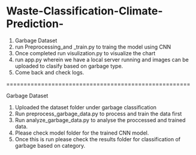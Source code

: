 # Waste-Classification-Climate-Prediction-

1. Garbage Dataset 
2. run Preprocessing_and _train.py to traing the model using CNN
3. Once completed run visulization.py to visualize the chart 
4. run app.py wherein we have a local server running and images can be uploaded to clasify based on garbage type.
5. Come back and check logs.

=====================================================

Garbage Dataset

1. Uploaded the dataset folder under garbage classification
2. Run preprocess_garbage_data.py to process and train the data first
3. Run analyze_garbage_data.py to analyse the proccessed and trained data.
4. Please check model folder for the trained CNN model.
5. Once this is run please check the results folder for classification of garbage based on category.
